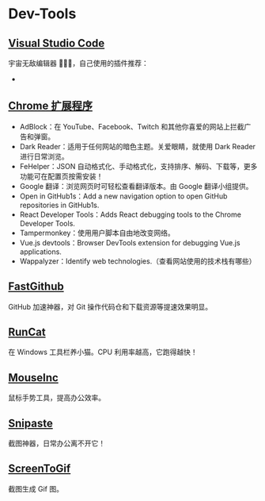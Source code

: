 # Dev-Tools

## [Visual Studio Code](https://code.visualstudio.com/docs/setup/windows)

宇宙无敌编辑器 🚀🚀🚀，自己使用的插件推荐：

-

## [Chrome 扩展程序](https://chrome.google.com/webstore/category/extensions?hl=zh-CN)

- AdBlock：在 YouTube、Facebook、Twitch 和其他你喜爱的网站上拦截广告和弹窗。
- Dark Reader：适用于任何网站的暗色主题。关爱眼睛，就使用 Dark Reader 进行日常浏览。
- FeHelper：JSON 自动格式化、手动格式化，支持排序、解码、下载等，更多功能可在配置页按需安装！
- Google 翻译：浏览网页时可轻松查看翻译版本。由 Google 翻译小组提供。
- Open in GitHub1s：Add a new navigation option to open GitHub repositories in GitHub1s.
- React Developer Tools：Adds React debugging tools to the Chrome Developer Tools.
- Tampermonkey：使用用户脚本自由地改变网络。
- Vue.js devtools：Browser DevTools extension for debugging Vue.js applications.
- Wappalyzer：Identify web technologies.（查看网站使用的技术栈有哪些）

## [FastGithub](https://github.com/dotnetcore/FastGithub)

GitHub 加速神器，对 Git 操作代码仓和下载资源等提速效果明显。

## [RunCat](https://github.com/Kyome22/RunCat_for_windows)

在 Windows 工具栏养小猫。CPU 利用率越高，它跑得越快！

## [MouseInc](https://github.com/shuax/MouseInc.Settings)

鼠标手势工具，提高办公效率。

## [Snipaste](https://www.snipaste.com/)

截图神器，日常办公离不开它！

## [ScreenToGif](https://www.screentogif.com/)

截图生成 Gif 图。
